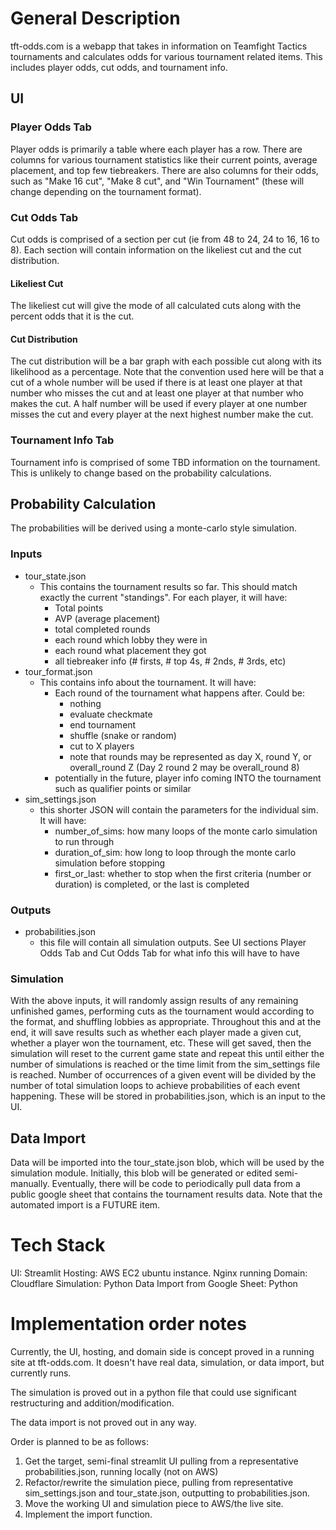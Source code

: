 # General Description
tft-odds.com is a webapp that takes in information on Teamfight Tactics tournaments and calculates odds for various tournament related items.  This includes player odds, cut odds, and tournament info.

## UI

### Player Odds Tab
Player odds is primarily a table where each player has a row.  There are columns for various tournament statistics like their current points, average placement, and top few tiebreakers.  There are also columns for their odds, such as "Make 16 cut", "Make 8 cut", and "Win Tournament" (these will change depending on the tournament format).

### Cut Odds Tab
Cut odds is comprised of a section per cut (ie from 48 to 24, 24 to 16, 16 to 8).  Each section will contain information on the likeliest cut and the cut distribution.  

#### Likeliest Cut
The likeliest cut will give the mode of all calculated cuts along with the percent odds that it is the cut.  

#### Cut Distribution 
The cut distribution will be a bar graph with each possible cut along with its likelihood as a percentage.  Note that the convention used here will be that a cut of a whole number will be used if there is at least one player at that number who misses the cut and at least one player at that number who makes the cut.  A half number will be used if every player at one number misses the cut and every player at the next highest number make the cut.

### Tournament Info Tab
Tournament info is comprised of some TBD information on the tournament.  This is unlikely to change based on the probability calculations.

## Probability Calculation
The probabilities will be derived using a monte-carlo style simulation.  

### Inputs
- tour_state.json
   - This contains the tournament results so far.  This should match exactly the current "standings".  For each player, it will have:
       - Total points
       - AVP (average placement)
       - total completed rounds
       - each round which lobby they were in
       - each round what placement they got
       - all tiebreaker info (# firsts, # top 4s, # 2nds, # 3rds, etc)
- tour_format.json
    - This contains info about the tournament.  It will have:
        - Each round of the tournament what happens after.  Could be:
            - nothing
            - evaluate checkmate
            - end tournament
            - shuffle (snake or random)
            - cut to X players
            - note that rounds may be represented as day X, round Y, or overall_round Z (Day 2 round 2 may be overall_round 8)
        - potentially in the future, player info coming INTO the tournament such as qualifier points or similar
- sim_settings.json
    - this shorter JSON will contain the parameters for the individual sim.  It will have:
        - number_of_sims: how many loops of the monte carlo simulation to run through
        - duration_of_sim: how long to loop through the monte carlo simulation before stopping
        - first_or_last: whether to stop when the first criteria (number or duration) is completed, or the last is completed

### Outputs
- probabilities.json
    - this file will contain all simulation outputs.  See UI sections Player Odds Tab and Cut Odds Tab for what info this will have to have


   
### Simulation
With the above inputs, it will randomly assign results of any remaining unfinished games, performing cuts as the tournament would according to the format, and shuffling lobbies as appropriate.  Throughout this and at the end, it will save results such as whether each player made a given cut, whether a player won the tournament, etc.  These will get saved, then the simulation will reset to the current game state and repeat this until either the number of simulations is reached or the time limit from the sim_settings file is reached.  Number of occurrences of a given event will be divided by the number of total simulation loops to achieve probabilities of each event happening.  These will be stored in probabilities.json, which is an input to the UI.



## Data Import
Data will be imported into the tour_state.json blob, which will be used by the simulation module.  Initially, this blob will be generated or edited semi-manually.  Eventually, there will be code to periodically pull data from a public google sheet that contains the tournament results data.  Note that the automated import is a FUTURE item.


# Tech Stack

UI: Streamlit
Hosting: AWS EC2 ubuntu instance.  Nginx running
Domain: Cloudflare
Simulation: Python
Data Import from Google Sheet: Python

# Implementation order notes

Currently, the UI, hosting, and domain side is concept proved in a running site at tft-odds.com.  It doesn't have real data, simulation, or data import, but currently runs.

The simulation is proved out in a python file that could use significant restructuring and addition/modification.

The data import is not proved out in any way.

Order is planned to be as follows:
1. Get the target, semi-final streamlit UI pulling from a representative probabilities.json, running locally (not on AWS)
2. Refactor/rewrite the simulation piece, pulling from representative sim_settings.json and tour_state.json, outputting to probabilities.json.
3. Move the working UI and simulation piece to AWS/the live site.
4. Implement the import function.

